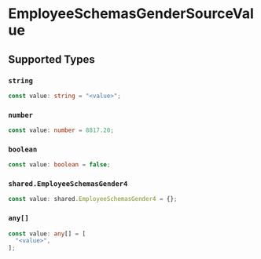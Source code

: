 # EmployeeSchemasGenderSourceValue


## Supported Types

### `string`

```typescript
const value: string = "<value>";
```

### `number`

```typescript
const value: number = 8817.20;
```

### `boolean`

```typescript
const value: boolean = false;
```

### `shared.EmployeeSchemasGender4`

```typescript
const value: shared.EmployeeSchemasGender4 = {};
```

### `any[]`

```typescript
const value: any[] = [
  "<value>",
];
```

